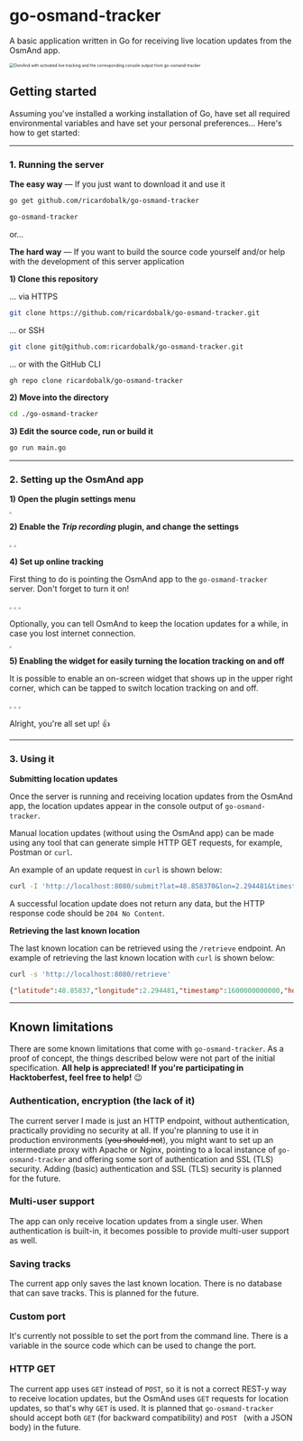 # go-osmand-tracker

A basic application written in Go for receiving live location updates from the OsmAnd app.

<img src="./docs/tracking-example.png" alt="OsmAnd with activated live tracking and the corresponding console output from go-osmand-tracker" style="zoom:50%;" />



## Getting started

Assuming you've installed a working installation of Go, have set all required environmental variables and have set your personal preferences... Here's how to get started:

---

### 1. Running the server

**The easy way** &mdash; If you just want to download it and use it

```sh
go get github.com/ricardobalk/go-osmand-tracker
```

```sh
go-osmand-tracker
```

or...

**The hard way** &mdash; If you want to build the source code yourself and/or help with the development of this server application

**1) Clone this repository**

... via HTTPS

```sh
git clone https://github.com/ricardobalk/go-osmand-tracker.git
```

... or SSH

```sh
git clone git@github.com:ricardobalk/go-osmand-tracker.git
```

... or with the GitHub CLI

```sh
gh repo clone ricardobalk/go-osmand-tracker
```

**2) Move into the directory**

```sh
cd ./go-osmand-tracker
```

**3) Edit the source code, run or build it**

```sh
go run main.go
```

---

### 2. Setting up the OsmAnd app

**1) Open the plugin settings menu**

<img src="./docs/Setup OsmAnd/01.png" style="zoom:25%;" />



**2) Enable the _Trip recording_ plugin, and change the settings**

<img src="./docs/Setup OsmAnd/02.png" style="zoom:25%;" />

<img src="./docs/Setup OsmAnd/03.png" style="zoom:25%;" />



**4) Set up online tracking**

First thing to do is pointing the OsmAnd app to the `go-osmand-tracker` server. Don't forget to turn it on!

<img src="./docs/Setup OsmAnd/04.png" style="zoom:25%;" />

<img src="./docs/Setup OsmAnd/05.png" style="zoom:25%;" />

<img src="./docs/Setup OsmAnd/06.png" style="zoom:25%;" />

Optionally, you can tell OsmAnd to keep the location updates for a while, in case you lost internet connection.

<img src="./docs/Setup OsmAnd/07.png" style="zoom:25%;" />

**5) Enabling the widget for easily turning the location tracking on and off**

It is possible to enable an on-screen widget that shows up in the upper right corner, which can be tapped to switch location tracking on and off.

<img src="./docs/Setup OsmAnd/08.png" style="zoom:25%;" />

<img src="./docs/Setup OsmAnd/09.png" style="zoom:25%;" />

<img src="./docs/Setup OsmAnd/10.png" style="zoom:25%;" />

Alright, you're all set up! :thumbsup:

---

### 3. Using it

**Submitting location updates**

Once the server is running and receiving location updates from the OsmAnd app, the location updates appear in the console output of `go-osmand-tracker`.

Manual location updates (without using the OsmAnd app) can be made using any tool that can generate simple HTTP GET requests, for example, Postman or `curl`. 

An example of an update request in `curl` is shown below:

```sh
curl -I 'http://localhost:8080/submit?lat=48.858370&lon=2.294481&timestamp=1600000000000&hdop=1&altitude=10&speed=12.3456'
```

A successful location update does not return any data, but the HTTP response code should be `204 No Content`.

**Retrieving the last known location**

The last known location can be retrieved using the `/retrieve` endpoint. An example of retrieving the last known location with `curl` is shown below:

```sh
curl -s 'http://localhost:8080/retrieve'
```

```json
{"latitude":48.85837,"longitude":2.294481,"timestamp":1600000000000,"hdop":1,"altitude":10,"speed":12.3456}
```

---

## Known limitations

There are some known limitations that come with `go-osmand-tracker`. As a proof of concept, the things described below were not part of the initial specification. **All help is appreciated! If you're participating in Hacktoberfest, feel free to help!** :wink:

### Authentication, encryption (the lack of it)

The current server I made is just an HTTP endpoint, without authentication, practically providing no security at all. If you're planning to use it in production environments (~~you should not~~), you might want to set up an intermediate proxy with Apache or Nginx, pointing to a local instance of `go-osmand-tracker` and offering some sort of authentication and SSL (TLS) security. Adding (basic) authentication and SSL (TLS) security is planned for the future.

### Multi-user support

The app can only receive location updates from a single user. When authentication is built-in, it becomes possible to provide multi-user support as well.

### Saving tracks 

The current app only saves the last known location. There is no database that can save tracks. This is planned for the future.

### Custom port

It's currently not possible to set the port from the command line. There is a variable in the source code which can be used to change the port.

### HTTP GET

The current app uses `GET` instead of `POST`, so it is not a correct REST-y way to receive location updates, but the OsmAnd uses `GET` requests for location updates, so that's why `GET` is used. It is planned that `go-osmand-tracker` should accept both `GET` (for backward compatibility) and `POST ` (with a JSON body) in the future.